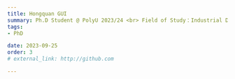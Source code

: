 ```yaml
---
title: Hongquan GUI 
summary: Ph.D Student @ PolyU 2023/24 <br> Field of Study：Industrial Digitalization and Intelligence <br> B.E. (Beijing University of Chemical Technology). M.E. (Chongqing University)
tags:
- PhD

date: 2023-09-25
order: 3
# external_link: http://github.com

---
```

